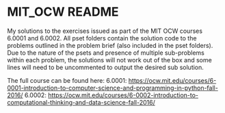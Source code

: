 # MIT_OCW README
My solutions to the exercises issued as part of the MIT OCW courses 6.0001 and 6.0002. All pset folders contain the solution code to the problems outlined in the problem brief (also included in the pset folders). Due to the nature of the psets and presence of multiple sub-problems within each problem, the solutions will not work out of the box and some lines will need to be uncommented to output the desired sub solution.

The full course can be found here:
6.0001: https://ocw.mit.edu/courses/6-0001-introduction-to-computer-science-and-programming-in-python-fall-2016/
6.0002: https://ocw.mit.edu/courses/6-0002-introduction-to-computational-thinking-and-data-science-fall-2016/
